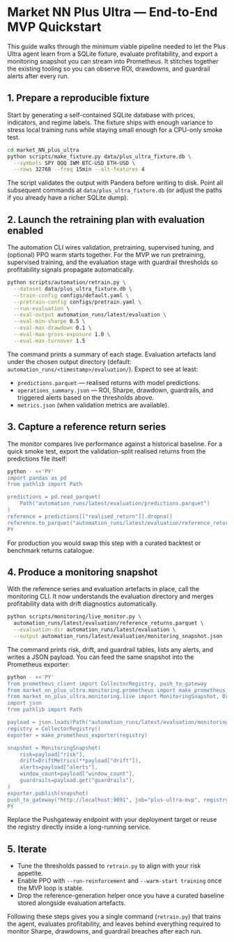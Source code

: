 # Market NN Plus Ultra — End-to-End MVP Quickstart

This guide walks through the minimum viable pipeline needed to let the Plus
Ultra agent learn from a SQLite fixture, evaluate profitability, and export a
monitoring snapshot you can stream into Prometheus. It stitches together the
existing tooling so you can observe ROI, drawdowns, and guardrail alerts after
every run.

## 1. Prepare a reproducible fixture

Start by generating a self-contained SQLite database with prices, indicators,
and regime labels. The fixture ships with enough variance to stress local
training runs while staying small enough for a CPU-only smoke test.

```bash
cd market_NN_plus_ultra
python scripts/make_fixture.py data/plus_ultra_fixture.db \
  --symbols SPY QQQ IWM BTC-USD ETH-USD \
  --rows 32768 --freq 15min --alt-features 4
```

The script validates the output with Pandera before writing to disk. Point all
subsequent commands at `data/plus_ultra_fixture.db` (or adjust the paths if you
already have a richer SQLite dump).

## 2. Launch the retraining plan with evaluation enabled

The automation CLI wires validation, pretraining, supervised tuning, and
(optional) PPO warm starts together. For the MVP we run pretraining, supervised
training, and the evaluation stage with guardrail thresholds so profitability
signals propagate automatically.

```bash
python scripts/automation/retrain.py \
  --dataset data/plus_ultra_fixture.db \
  --train-config configs/default.yaml \
  --pretrain-config configs/pretrain.yaml \
  --run-evaluation \
  --eval-output automation_runs/latest/evaluation \
  --eval-min-sharpe 0.5 \
  --eval-max-drawdown 0.1 \
  --eval-max-gross-exposure 1.0 \
  --eval-max-turnover 1.5
```

The command prints a summary of each stage. Evaluation artefacts land under the
chosen output directory (default: `automation_runs/<timestamp>/evaluation/`).
Expect to see at least:

* `predictions.parquet` — realised returns with model predictions.
* `operations_summary.json` — ROI, Sharpe, drawdown, guardrails, and triggered
  alerts based on the thresholds above.
* `metrics.json` (when validation metrics are available).

## 3. Capture a reference return series

The monitor compares live performance against a historical baseline. For a
quick smoke test, export the validation-split realised returns from the
predictions file itself:

```bash
python - <<'PY'
import pandas as pd
from pathlib import Path

predictions = pd.read_parquet(
    Path("automation_runs/latest/evaluation/predictions.parquet")
)
reference = predictions[["realised_return"]].dropna()
reference.to_parquet("automation_runs/latest/evaluation/reference_returns.parquet")
PY
```

For production you would swap this step with a curated backtest or benchmark
returns catalogue.

## 4. Produce a monitoring snapshot

With the reference series and evaluation artefacts in place, call the monitoring
CLI. It now understands the evaluation directory and merges profitability data
with drift diagnostics automatically.

```bash
python scripts/monitoring/live_monitor.py \
  automation_runs/latest/evaluation/reference_returns.parquet \
  --evaluation-dir automation_runs/latest/evaluation \
  --output automation_runs/latest/evaluation/monitoring_snapshot.json
```

The command prints risk, drift, and guardrail tables, lists any alerts, and
writes a JSON payload. You can feed the same snapshot into the Prometheus
exporter:

```bash
python - <<'PY'
from prometheus_client import CollectorRegistry, push_to_gateway
from market_nn_plus_ultra.monitoring.prometheus import make_prometheus_exporter
from market_nn_plus_ultra.monitoring.live import MonitoringSnapshot, DriftMetrics
import json
from pathlib import Path

payload = json.loads(Path("automation_runs/latest/evaluation/monitoring_snapshot.json").read_text())
registry = CollectorRegistry()
exporter = make_prometheus_exporter(registry)

snapshot = MonitoringSnapshot(
    risk=payload["risk"],
    drift=DriftMetrics(**payload["drift"]),
    alerts=payload["alerts"],
    window_count=payload["window_count"],
    guardrails=payload.get("guardrails"),
)
exporter.publish(snapshot)
push_to_gateway("http://localhost:9091", job="plus-ultra-mvp", registry=registry)
PY
```

Replace the Pushgateway endpoint with your deployment target or reuse the
registry directly inside a long-running service.

## 5. Iterate

* Tune the thresholds passed to `retrain.py` to align with your risk appetite.
* Enable PPO with `--run-reinforcement` and `--warm-start training` once the MVP
  loop is stable.
* Drop the reference-generation helper once you have a curated baseline stored
  alongside evaluation artefacts.

Following these steps gives you a single command (`retrain.py`) that trains the
agent, evaluates profitability, and leaves behind everything required to monitor
Sharpe, drawdowns, and guardrail breaches after each run.
